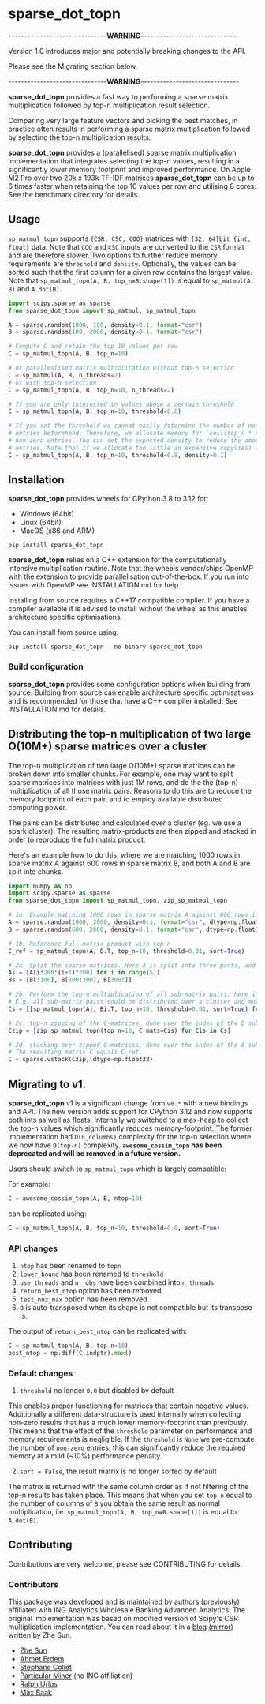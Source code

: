 # sparse\_dot\_topn

-------------------------------**WARNING**-------------------------------

Version 1.0 introduces major and potentially breaking changes to the API.

Please see the Migrating section below.

-------------------------------**WARNING**-------------------------------

**sparse\_dot\_topn** provides a fast way to performing a sparse matrix multiplication followed by top-n multiplication result selection.

Comparing very large feature vectors and picking the best matches, in practice often results in performing a sparse matrix multiplication followed by selecting the top-n multiplication results.

**sparse\_dot\_topn** provides a (parallelised) sparse matrix multiplication implementation that integrates selecting the top-n values, resulting in a significantly lower memory footprint and improved performance.
On Apple M2 Pro over two 20k x 193k TF-IDF matrices **sparse\_dot\_topn** can be up to 6 times faster when retaining the top 10 values per row and utilising 8 cores.
See the benchmark directory for details.

## Usage

`sp_matmul_topn` supports `{CSR, CSC, COO}` matrices with `{32, 64}bit {int, float}` data.
Note that `COO` and `CSC` inputs are converted to the `CSR` format and are therefore slower.
Two options to further reduce memory requirements are `threshold` and `density`.
Optionally, the values can be sorted such that the first column for a given row contains the largest value.
Note that `sp_matmul_topn(A, B, top_n=B.shape[1])` is equal to `sp_matmul(A, B)` and `A.dot(B)`.

```python
import scipy.sparse as sparse
from sparse_dot_topn import sp_matmul, sp_matmul_topn

A = sparse.random(1000, 100, density=0.1, format="csr")
B = sparse.random(100, 2000, density=0.1, format="csr")

# Compute C and retain the top 10 values per row
C = sp_matmul_topn(A, B, top_n=10)

# or paralleslised matrix multiplication without top-n selection
C = sp_matmul(A, B, n_threads=2)
# or with top-n selection
C = sp_matmul_topn(A, B, top_n=10, n_threads=2)

# If you are only interested in values above a certain threshold
C = sp_matmul_topn(A, B, top_n=10, threshold=0.8)

# If you set the threshold we cannot easily determine the number of non-zero
# entries beforehand. Therefore, we allocate memory for `ceil(top_n * A.shap[0] * density)`
# non-zero entries. You can set the expected density to reduce the amount pre-allocated
# entries. Note that if we allocate too little an expensive copy(ies) will need to hapen.
C = sp_matmul_topn(A, B, top_n=10, threshold=0.8, density=0.1)
```

## Installation

**sparse\_dot\_topn** provides wheels for CPython 3.8 to 3.12 for:

* Windows (64bit)
* Linux (64bit)
* MacOS (x86 and ARM)

```shell
pip install sparse_dot_topn
```

**sparse\_dot\_topn** relies on a C++ extension for the computationally intensive multiplication routine.
Note that the wheels vendor/ships OpenMP with the extension to provide parallelisation out-of-the-box.
If you run into issues with OpenMP see INSTALLATION.md for help.

Installing from source requires a C++17 compatible compiler.
If you have a compiler available it is advised to install without the wheel as this enables architecture specific optimisations.

You can install from source using:

```shell
pip install sparse_dot_topn --no-binary sparse_dot_topn
```

### Build configuration

**sparse\_dot\_topn** provides some configuration options when building from source.
Building from source can enable architecture specific optimisations and is recommended for those that have a C++ compiler installed.
See INSTALLATION.md for details.

## Distributing the top-n multiplication of two large O(10M+) sparse matrices over a cluster

The top-n multiplication of two large O(10M+) sparse matrices can be broken down into smaller chunks.
For example, one may want to split sparse matrices into matrices with just 1M rows, and do the
the (top-n) multiplication of all those matrix pairs.
Reasons to do this are to reduce the memory footprint of each pair, and to employ available distributed computing power.

The pairs can be distributed and calculated over a cluster (eg. we use a spark cluster).
The resulting matrix-products are then zipped and stacked in order to reproduce the full matrix product.

Here's an example how to do this, where we are matching 1000 rows in sparse matrix A against 600 rows in sparse matrix B,
and both A and B are split into chunks.

```python
import numpy as np
import scipy.sparse as sparse
from sparse_dot_topn import sp_matmul_topn, zip_sp_matmul_topn

# 1a. Example matching 1000 rows in sparse matrix A against 600 rows in sparse matrix B.
A = sparse.random(1000, 2000, density=0.1, format="csr", dtype=np.float32, random_state=rng)
B = sparse.random(600, 2000, density=0.1, format="csr", dtype=np.float32, random_state=rng)

# 1b. Reference full matrix product with top-n
C_ref = sp_matmul_topn(A, B.T, top_n=10, threshold=0.01, sort=True)

# 2a. Split the sparse matrices. Here A is split into three parts, and B into five parts.
As = [A[i*200:(i+1)*200] for i in range(5)]
Bs = [B[:100], B[100:300], B[300:]]

# 2b. Perform the top-n multiplication of all sub-matrix pairs, here in a double loop.
# E.g. all sub-matrix pairs could be distributed over a cluster and multiplied there.
Cs = [[sp_matmul_topn(Aj, Bi.T, top_n=10, threshold=0.01, sort=True) for Bi in Bs] for Aj in As]

# 2c. top-n zipping of the C-matrices, done over the index of the B sub-matrices.
Czip = [zip_sp_matmul_topn(top_n=10, C_mats=Cis) for Cis in Cs]

# 2d. stacking over zipped C-matrices, done over the index of the A sub-matrices
# The resulting matrix C equals C_ref.
C = sparse.vstack(Czip, dtype=np.float32)
```

## Migrating to v1.

**sparse\_dot\_topn** v1 is a significant change from `v0.*` with a new bindings and API.
The new version adds support for CPython 3.12 and now supports both ints as well as floats.
Internally we switched to a max-heap to collect the top-n values which significantly reduces memory-footprint.
The former implementation had `O(n_columns)` complexity for the top-n selection where we now have `O(top-n)` complexity.
**`awesome_cossim_topn` has been deprecated and will be removed in a future version.**

Users should switch to `sp_matmul_topn` which is largely compatible:

For example:

```python
C = awesome_cossim_topn(A, B, ntop=10)
```

can be replicated using:

```python
C = sp_matmul_topn(A, B, top_n=10, threshold=0.0, sort=True)
```

### API changes
1. `ntop` has been renamed to `topn`
2. `lower_bound` has been renamed to `threshold`
3. `use_threads` and `n_jobs` have been combined into `n_threads`
4. `return_best_ntop` option has been removed
5. `test_nnz_max` option has been removed
6. `B` is auto-transposed when its shape is not compatible but its transpose is.

The output of `return_best_ntop` can be replicated with:

```python
C = sp_matmul_topn(A, B, top_n=10)
best_ntop = np.diff(C.indptr).max()
```

### Default changes

1. `threshold` no longer `0.0` but disabled by default

This enables proper functioning for matrices that contain negative values.
Additionally a different data-structure is used internally when collecting non-zero results that has a much lower memory-footprint than previously.
This means that the effect of the `threshold` parameter on performance and memory requirements is negligible. 
If the `threshold` is `None` we pre-compute the number of `non-zero` entries, this can significantly reduce the required memory at a mild (~10%) performance penalty.

2. `sort = False`, the result matrix is no longer sorted by default

The matrix is returned with the same column order as if not filtering of the top-n results has taken place.
This means that when you set `top_n` equal to the number of columns of `B` you obtain the same result as normal multiplication,
i.e. `sp_matmul_topn(A, B, top_n=B.shape[1])` is equal to `A.dot(B)`.

## Contributing

Contributions are very welcome, please see CONTRIBUTING for details.

### Contributors

This package was developed and is maintained by authors (previously) affiliated with ING Analytics Wholesale Banking Advanced Analytics.
The original implementation was based on modified version of Scipy's CSR multiplication implementation.
You can read about it in a [blog](https://medium.com/@ingwbaa/https-medium-com-ingwbaa-boosting-selection-of-the-most-similar-entities-in-large-scale-datasets-450b3242e618) [(mirror)](https://www.sun-analytics.nl/posts/2017-07-26-boosting-selection-of-most-similar-entities-in-large-scale-datasets/) written by Zhe Sun.

* [Zhe Sun](https://github.com/ymwdalex/)
* [Ahmet Erdem](https://github.com/aerdem4)
* [Stephane Collet](https://github.com/stephanecollot)
* [Particular Miner](https://github.com/ParticularMiner) (no ING affiliation)
* [Ralph Urlus](https://github.com/RUrlus)
* [Max Baak](https://github.com/mbaak)

